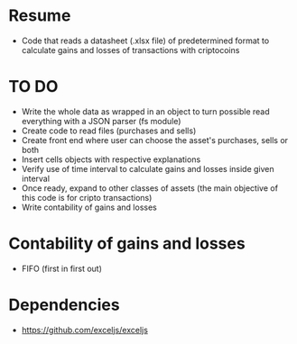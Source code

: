 # Resume

- Code that reads a datasheet (.xlsx file) of predetermined format to calculate gains and losses of transactions with criptocoins

# TO DO

- Write the whole data as wrapped in an object to turn possible read everything with a JSON parser (fs module)
- Create code to read files (purchases and sells)
- Create front end where user can choose the asset's purchases, sells or both
- Insert cells objects with respective explanations
- Verify use of time interval to calculate gains and losses inside given interval
- Once ready, expand to other classes of assets (the main objective of this code is for cripto transactions)
- Write contability of gains and losses

# Contability of gains and losses

- FIFO (first in first out)

# Dependencies

- https://github.com/exceljs/exceljs